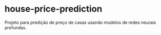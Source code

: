 # house-price-prediction
Projeto para predição de preço de casas usando modelos de redes neurais profundas.
